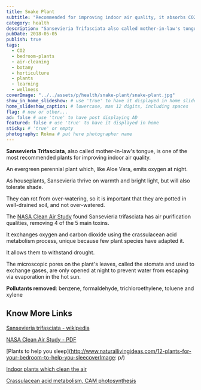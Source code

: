 ```yaml
---
title: Snake Plant
subtitle: "Recommended for improving indoor air quality, it absorbs CO2 at night."
category: health
description: "Sansevieria Trifasciata also called mother-in-law's tongue is one of the most recommended plants for improving indoor air quality. An evergreen perennial..."
pubDate: 2018-05-05
publish: true
tags:
  - CO2
  - bedroom-plants
  - air-cleaning
  - botany
  - horticulture
  - plants
  - learning
  - wellness
coverImage: "../../assets/p/health/snake-plant/snake-plant.jpg"
show_in_home_slideshow: # use 'true' to have it displayed in home slideshow
home_slideshow_caption: # lowercase, max 12 digits, including spaces
flag: # new or other...
ad: false # use 'true' to have post displaying AD
featured: false # use 'true' to have it displayed in home
sticky: # 'true' or empty
photography: Rokma # put here photographer name
---
```


**Sansevieria Trifasciata**, also called mother-in-law's tongue, is one of the most recommended plants for improving indoor air quality.

An evergreen perennial plant which, like Aloe Vera, emits oxygen at night.

As houseplants, Sansevieria thrive on warmth and bright light, but will also tolerate shade.

They can rot from over-watering, so it is important that they are potted in well-drained soil, and not over-watered.

The [NASA Clean Air Study](https://en.wikipedia.org/wiki/NASA_Clean_Air_Study) found Sansevieria trifasciata has air purification qualities, removing 4 of the 5 main toxins.

It exchanges oxygen and carbon dioxide using the crassulacean acid metabolism process, unique because few plant species have adapted it.

It allows them to withstand drought.

The microscopic pores on the plant's leaves, called the stomata and used to exchange gases, are only opened at night to prevent water from escaping via evaporation in the hot sun.

**Pollutants removed**: benzene, formaldehyde, trichloroethylene, toluene and xylene

## Know More Links

[Sansevieria trifasciata - wikipedia](https://en.wikipedia.org/wiki/Sansevieria_trifasciata)

[NASA Clean Air Study - PDF](https://ntrs.nasa.gov/archive/nasa/casi.ntrs.nasa.gov/19930073077.pdf)

[Plants to help you sleep](http://www.naturallivingideas.com/12-plants-for-your-bedroom-to-help-you-sleecoverImage: p/)

[Indoor plants which clean the air](https://www.livescience.com/38445-indoor-plants-clean-air.html)

[Crassulacean acid metabolism, CAM photosynthesis](https://en.wikipedia.org/wiki/Crassulacean_acid_metabolism)
